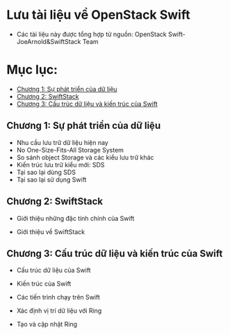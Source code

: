 # Lưu tài liệu về OpenStack Swift

- Các tài liệu này được tổng hợp từ nguồn: OpenStack Swift-JoeArnold&SwiftStack Team

# Mục lục:
- [Chương 1: Sự phát triển của dữ liệu](https://github.com/trimq/Ghichep-Storage/blob/master/TriMQ/OpenStack%20Swift/Chuong1-Su_phat_trien_cua_du_lieu.md)
- [Chương 2: SwiftStack](https://github.com/trimq/Ghichep-Storage/blob/master/TriMQ/OpenStack%20Swift/Chuong2-SwiftStack.md)
- [Chương 3: Cấu trúc dữ liệu và kiến trúc của Swift](https://github.com/trimq/Ghichep-Storage/blob/master/TriMQ/OpenStack%20Swift/Chuong3-Cau_truc_du_lieu%26Kien_truc_Swift.md) 

## Chương 1: Sự phát triển của dữ liệu

- Nhu cầu lưu trữ dữ liệu hiện nay
- No One-Size-Fits-All Storage System
- So sánh object Storage và các kiểu lưu trữ khác
- Kiến trúc lưu trữ kiểu mới: SDS
- Tại sao lại dùng SDS
- Tại sao lại sử dụng Swift


## Chương 2: SwiftStack

- Giới thiệu những đặc tính chính của Swift

- Giới thiệu về SwiftStack


## Chương 3: Cấu trúc dữ liệu và kiến trúc của Swift

- Cấu trúc dữ liệu của Swift

- Kiến trúc của Swift

- Các tiến trình chạy trên Swift

- Xác định vị trí dữ liệu với Ring

- Tạo và cập nhật Ring

